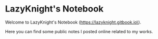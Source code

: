 # LazyKnight's Notebook

Welcome to LazyKnight's Notebook \(https://lazyknight.gitbook.io\).

Here you can find some public notes I posted online related to my works.

